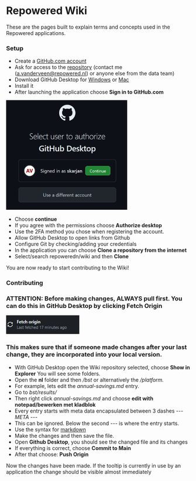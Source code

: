 # Repowered Wiki
These are the pages built to explain terms and concepts used in the Repowered applications.

### Setup
- Create a [GitHub.com account](https://www.github.com/) <br>
- Ask for access to the [repository](https://github.com/repowerednl/wiki) (contact me (a.vanderveen@repowered.nl) or anyone else from the data team)<br>
- Download GitHub Desktop for [Windows](https://central.github.com/deployments/desktop/desktop/latest/win32) or [Mac](https://central.github.com/deployments/desktop/desktop/latest/darwin)<br>
- Install it<br>
- After launching the application choose **Sign in to GitHub.com**<br>

<img src="assets/image.png" width="" height="300">

- Choose **continue**<br>
- If you agree with the permissions choose **Authorize desktop**<br>
- Use the 2FA method you chose when registering the account.<br>
- Allow GitHub Desktop to open links from Github<br>
- Configure Git by checking/adding your credentials<br>
- In the application you can choose **Clone a repository from the internet**<br>
- Select/search repoweredn/wiki and then **Clone**<br>

You are now ready to start contributing to the Wiki!

### Contributing 
### ATTENTION: Before making changes, **ALWAYS** pull first. You can do this in GitHub Desktop by clicking **Fetch Origin** 
<img src="assets/image-1.png"> <br>
### This makes sure that if someone made changes after your last change, they are incorporated into your local version.

- With GitHub Desktop open the Wiki repository selected, choose **Show in Explorer**
You will see some folders.
- Open the **nl** folder and then */bst* or alternatively the */platform.*
- For example, lets edit the *annual-savings.md* entry.
- Go to *bst/results/* 
- Then right click *annual-savings.md* and choose **edit with notepad/bewerken met kladblok**
- Every entry starts with meta data encapsulated between 3 dashes *--- META ---*
- This can be ignored. Below the second *---* is where the entry starts.
- Use the syntax for [markdown](https://www.markdownguide.org/basic-syntax/)
- Make the changes and then save the file. 
- Open **Github Desktop**, you should see the changed file and its changes
- If everything is correct, choose **Commit to Main**
- After that choose: **Push Origin** 

Now the changes have been made. If the tooltip is currently in use by an application the change should be visible almost immediately

